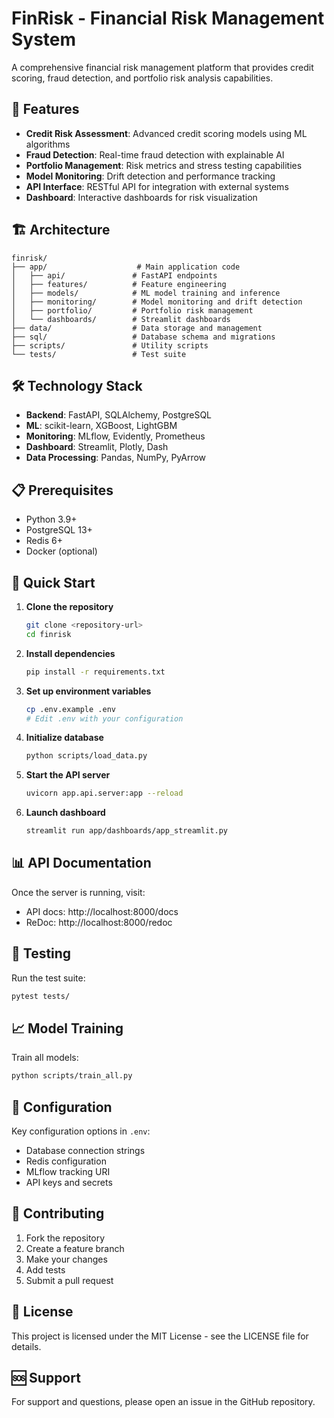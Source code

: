 # FinRisk - Financial Risk Management System

A comprehensive financial risk management platform that provides credit scoring, fraud detection, and portfolio risk analysis capabilities.

## 🚀 Features

- **Credit Risk Assessment**: Advanced credit scoring models using ML algorithms
- **Fraud Detection**: Real-time fraud detection with explainable AI
- **Portfolio Management**: Risk metrics and stress testing capabilities
- **Model Monitoring**: Drift detection and performance tracking
- **API Interface**: RESTful API for integration with external systems
- **Dashboard**: Interactive dashboards for risk visualization

## 🏗️ Architecture

```
finrisk/
├── app/                    # Main application code
│   ├── api/               # FastAPI endpoints
│   ├── features/          # Feature engineering
│   ├── models/            # ML model training and inference
│   ├── monitoring/        # Model monitoring and drift detection
│   ├── portfolio/         # Portfolio risk management
│   └── dashboards/        # Streamlit dashboards
├── data/                  # Data storage and management
├── sql/                   # Database schema and migrations
├── scripts/               # Utility scripts
└── tests/                 # Test suite
```

## 🛠️ Technology Stack

- **Backend**: FastAPI, SQLAlchemy, PostgreSQL
- **ML**: scikit-learn, XGBoost, LightGBM
- **Monitoring**: MLflow, Evidently, Prometheus
- **Dashboard**: Streamlit, Plotly, Dash
- **Data Processing**: Pandas, NumPy, PyArrow

## 📋 Prerequisites

- Python 3.9+
- PostgreSQL 13+
- Redis 6+
- Docker (optional)

## 🚀 Quick Start

1. **Clone the repository**
   ```bash
   git clone <repository-url>
   cd finrisk
   ```

2. **Install dependencies**
   ```bash
   pip install -r requirements.txt
   ```

3. **Set up environment variables**
   ```bash
   cp .env.example .env
   # Edit .env with your configuration
   ```

4. **Initialize database**
   ```bash
   python scripts/load_data.py
   ```

5. **Start the API server**
   ```bash
   uvicorn app.api.server:app --reload
   ```

6. **Launch dashboard**
   ```bash
   streamlit run app/dashboards/app_streamlit.py
   ```

## 📊 API Documentation

Once the server is running, visit:
- API docs: http://localhost:8000/docs
- ReDoc: http://localhost:8000/redoc

## 🧪 Testing

Run the test suite:
```bash
pytest tests/
```

## 📈 Model Training

Train all models:
```bash
python scripts/train_all.py
```

## 🔧 Configuration

Key configuration options in `.env`:
- Database connection strings
- Redis configuration
- MLflow tracking URI
- API keys and secrets

## 🤝 Contributing

1. Fork the repository
2. Create a feature branch
3. Make your changes
4. Add tests
5. Submit a pull request

## 📄 License

This project is licensed under the MIT License - see the LICENSE file for details.

## 🆘 Support

For support and questions, please open an issue in the GitHub repository. 